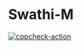 # Swathi-M
[![cppcheck-action](https://github.com/Swathi2709/Swathi-M/actions/workflows/cppcheck.yml/badge.svg)](https://github.com/Swathi2709/Swathi-M/actions/workflows/cppcheck.yml)
